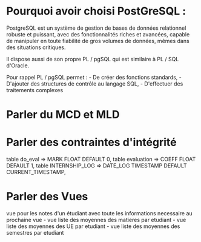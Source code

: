 # Pourquoi avoir choisi PostGreSQL :

PostgreSQL est un système de gestion de bases de données relationnel robuste et puissant, avec des fonctionnalités 
riches et avancées, capable de manipuler en toute fiabilité de gros volumes de données, mêmes dans des 
situations critiques.

Il dispose aussi de son propre PL / pgSQL qui est similaire à PL / SQL d'Oracle.

Pour rappel PL / pgSQL permet :
	- De créer des fonctions standards,
	- D'ajouter des structures de contrôle au langage SQL,
	- D'effectuer des traitements complexes

# Parler du MCD et MLD



# Parler des contraintes d'intégrité

table do_eval => MARK                 FLOAT                   DEFAULT 0,
table evaluation => COEFF                FLOAT                   DEFAULT 1,
table INTERNSHIP_LOG => DATE_LOG             TIMESTAMP               DEFAULT CURRENT_TIMESTAMP,

# Parler des Vues

vue pour les notes d'un étudiant avec toute les informations necessaire au prochaine vue
	- vue liste des moyennes des matieres par etudiant 
	- vue liste des moyennes des UE par etudiant
	- vue liste des moyennes des semestres par etudiant 

